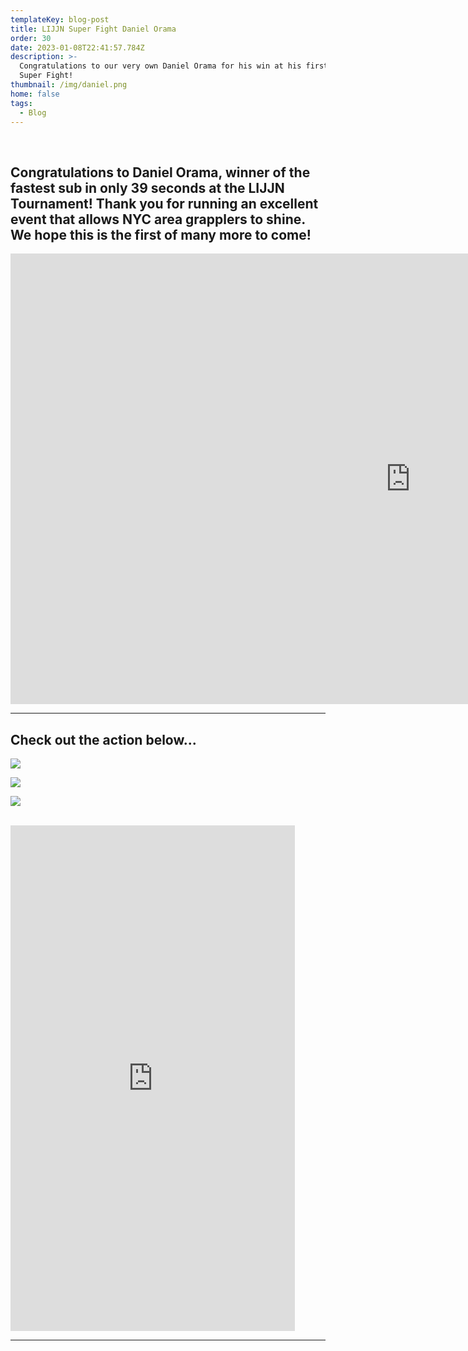 ```yaml
---
templateKey: blog-post
title: LIJJN Super Fight Daniel Orama
order: 30
date: 2023-01-08T22:41:57.784Z
description: >-
  Congratulations to our very own Daniel Orama for his win at his first ever
  Super Fight! 
thumbnail: /img/daniel.png
home: false
tags:
  - Blog
---
```

<br>

## **Congratulations to Daniel Orama, winner of the fastest sub in only 39 seconds at the LIJJN Tournament! Thank you for running an excellent event that allows NYC area grapplers to shine. We hope this is the first of many more to come!**

<iframe width="1280" height="721" src="https://www.youtube.com/embed/FyKRnVYz3W0" title="Daniel Orama - LIJJN Super Fight" frameborder="0" allow="accelerometer; autoplay; clipboard-write; encrypted-media; gyroscope; picture-in-picture; web-share" allowfullscreen></iframe>

<br>

- - -

## Check out the action below...

![](/img/img_20230117_190912_953.jpg)

![](/img/img_20230117_190908_809.jpg)

![](/img/img_20230117_190906_139.jpg)

<br>

<iframe width="455" height="809" src="https://www.youtube.com/embed/AvUcK5q0Xj8" title="Daniel Orama Super Fight Submission - AT JIU-JITSU NYC" frameborder="0" allow="accelerometer; autoplay; clipboard-write; encrypted-media; gyroscope; picture-in-picture; web-share" allowfullscreen></iframe>

<br>

- - -
